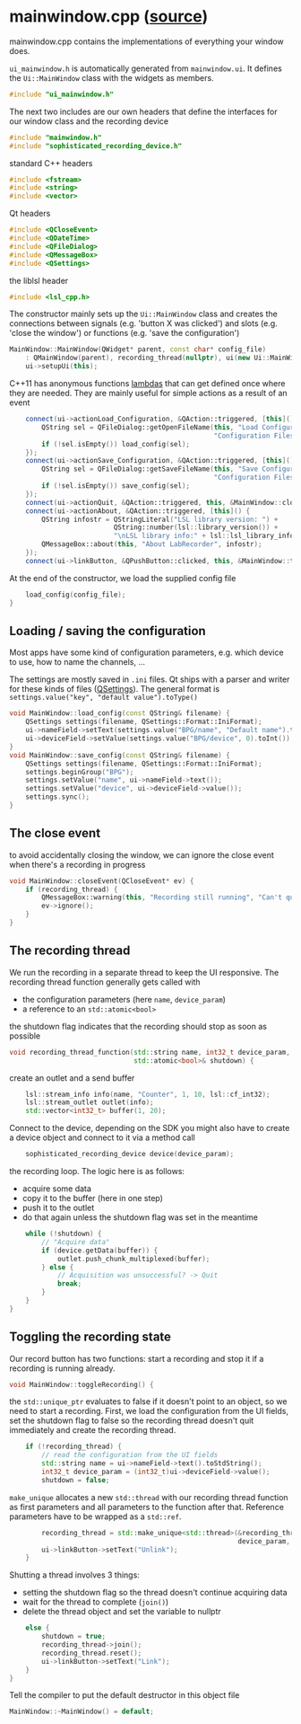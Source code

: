 # mainwindow.cpp ([source](../appskeleton/mainwindows.cpp))
mainwindow.cpp contains the implementations of everything your window does.

`ui_mainwindow.h` is automatically generated from `mainwindow.ui`.
It defines the `Ui::MainWindow` class with the widgets as members. 

``` cpp
#include "ui_mainwindow.h"
```

The next two includes are our own headers that define the interfaces for
our window class and the recording device 

``` cpp
#include "mainwindow.h"
#include "sophisticated_recording_device.h"
```

standard C++ headers

``` cpp
#include <fstream>
#include <string>
#include <vector>
```

Qt headers

``` cpp
#include <QCloseEvent>
#include <QDateTime>
#include <QFileDialog>
#include <QMessageBox>
#include <QSettings>
```

the liblsl header

``` cpp
#include <lsl_cpp.h>
```

The constructor mainly sets up the `Ui::MainWindow` class and creates the
connections between signals (e.g. 'button X was clicked') and slots
(e.g. 'close the window') or functions (e.g. 'save the configuration')


``` cpp
MainWindow::MainWindow(QWidget* parent, const char* config_file)
    : QMainWindow(parent), recording_thread(nullptr), ui(new Ui::MainWindow) {
	ui->setupUi(this);
```

C++11 has anonymous functions [lambdas](http://en.cppreference.com/w/cpp/language/lambda)
that can get defined once where they are needed. They are mainly useful
for simple actions as a result of an event 

``` cpp
	connect(ui->actionLoad_Configuration, &QAction::triggered, [this]() {
		QString sel = QFileDialog::getOpenFileName(this, "Load Configuration File", "",
		                                           "Configuration Files (*.cfg)");
		if (!sel.isEmpty()) load_config(sel);
	});
	connect(ui->actionSave_Configuration, &QAction::triggered, [this]() {
		QString sel = QFileDialog::getSaveFileName(this, "Save Configuration File", "",
		                                           "Configuration Files (*.cfg)");
		if (!sel.isEmpty()) save_config(sel);
	});
	connect(ui->actionQuit, &QAction::triggered, this, &MainWindow::close);
	connect(ui->actionAbout, &QAction::triggered, [this]() {
		QString infostr = QStringLiteral("LSL library version: ") +
		                  QString::number(lsl::library_version()) +
		                  "\nLSL library info:" + lsl::lsl_library_info();
		QMessageBox::about(this, "About LabRecorder", infostr);
	});
	connect(ui->linkButton, &QPushButton::clicked, this, &MainWindow::toggleRecording);
```

At the end of the constructor, we load the supplied config file

``` cpp
	load_config(config_file);
}
```

## Loading / saving the configuration
Most apps have some kind of configuration parameters, e.g. which device to
use, how to name the channels, ...

The settings are mostly saved in `.ini` files. Qt ships with a parser and
writer for these kinds of files ([QSettings](http://doc.qt.io/qt-5/qsettings.html)).
The general format is `settings.value("key", "default value").toType()`

``` cpp
void MainWindow::load_config(const QString& filename) {
	QSettings settings(filename, QSettings::Format::IniFormat);
	ui->nameField->setText(settings.value("BPG/name", "Default name").toString());
	ui->deviceField->setValue(settings.value("BPG/device", 0).toInt());
}
void MainWindow::save_config(const QString& filename) {
	QSettings settings(filename, QSettings::Format::IniFormat);
	settings.beginGroup("BPG");
	settings.setValue("name", ui->nameField->text());
	settings.setValue("device", ui->deviceField->value());
	settings.sync();
}
```

## The close event
to avoid accidentally closing the window, we can ignore the close event
when there's a recording in progress 

``` cpp
void MainWindow::closeEvent(QCloseEvent* ev) {
	if (recording_thread) {
		QMessageBox::warning(this, "Recording still running", "Can't quit while recording");
		ev->ignore();
	}
}
```

## The recording thread

We run the recording in a separate thread to keep the UI responsive.
The recording thread function generally gets called with

- the configuration parameters (here `name`, `device_param`)
- a reference to an `std::atomic<bool>`

the shutdown flag indicates that the recording should stop as soon as possible 

``` cpp
void recording_thread_function(std::string name, int32_t device_param,
                               std::atomic<bool>& shutdown) {
```

create an outlet and a send buffer

``` cpp
	lsl::stream_info info(name, "Counter", 1, 10, lsl::cf_int32);
	lsl::stream_outlet outlet(info);
	std::vector<int32_t> buffer(1, 20);
```

Connect to the device, depending on the SDK you might also have to
create a device object and connect to it via a method call

``` cpp
	sophisticated_recording_device device(device_param);
```

the recording loop. The logic here is as follows:
- acquire some data
- copy it to the buffer (here in one step)
- push it to the outlet
- do that again unless the shutdown flag was set in the meantime 

``` cpp
	while (!shutdown) {
		// "Acquire data"
		if (device.getData(buffer)) {
			outlet.push_chunk_multiplexed(buffer);
		} else {
			// Acquisition was unsuccessful? -> Quit
			break;
		}
	}
}
```

## Toggling the recording state
Our record button has two functions: start a recording and
stop it if a recording is running already.

``` cpp
void MainWindow::toggleRecording() {
```

the `std::unique_ptr` evaluates to false if it doesn't point to an object,
so we need to start a recording.
First, we load the configuration from the UI fields, set the shutdown flag
to false so the recording thread doesn't quit immediately and create the
recording thread. 

``` cpp
	if (!recording_thread) {
		// read the configuration from the UI fields
		std::string name = ui->nameField->text().toStdString();
		int32_t device_param = (int32_t)ui->deviceField->value();
		shutdown = false;
```

`make_unique` allocates a new `std::thread` with our recording
thread function as first parameters and all parameters to the
function after that.
Reference parameters have to be wrapped as a `std::ref`. 

``` cpp
		recording_thread = std::make_unique<std::thread>(&recording_thread_function, name,
		                                                 device_param, std::ref(shutdown));
		ui->linkButton->setText("Unlink");
	}
```

Shutting a thread involves 3 things:
- setting the shutdown flag so the thread doesn't continue acquiring data
- wait for the thread to complete (`join()`)
- delete the thread object and set the variable to nullptr 

``` cpp
	else {
		shutdown = true;
		recording_thread->join();
		recording_thread.reset();
		ui->linkButton->setText("Link");
	}
}
```

Tell the compiler to put the default destructor in this object file

``` cpp
MainWindow::~MainWindow() = default;
